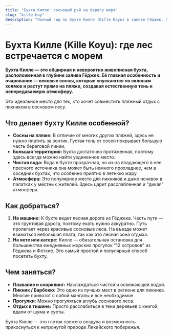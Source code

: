 ```yaml
---
title: "Бухта Килле: сосновый рай на берегу моря"
slug: "kille-bay"
description: "Полный гид по бухте Килле (Kille Koyu) в заливе Гёджек. Узнайте, как добраться до этого уникального пляжа, где сосны спускаются к воде, и что там делать."
---
```


# Бухта Килле (Kille Koyu): где лес встречается с морем

**Бухта Килле — это обширная и невероятно живописная бухта, расположенная в глубине залива Гёджек. Её главная особенность и очарование — вековые сосны, которые спускаются по склонам холмов и растут прямо на пляже, создавая естественную тень и непередаваемую атмосферу.**

Это идеальное место для тех, кто хочет совместить пляжный отдых с пикником в сосновом лесу.

## Что делает бухту Килле особенной?

- **Сосны на пляже:** В отличие от многих других пляжей, здесь не нужно платить за зонтик. Густая тень от сосен покрывает большую часть береговой линии.
- **Большая территория:** Бухта достаточно протяженная, поэтому здесь всегда можно найти уединенное место.
- **Чистая вода:** Вода в бухте прозрачная, но из-за впадающего в нее пресного источника она может быть немного прохладнее, чем в соседних бухтах, что особенно приятно в летнюю жару.
- **Атмосфера:** Это популярное место для пикников и даже ночевок в палатках у местных жителей. Здесь царит расслабленная и "дикая" атмосфера.

## Как добраться?

1.  **На машине:** К бухте ведет лесная дорога из Гёджека. Часть пути — это грунтовая дорога, поэтому ехать нужно аккуратно. Путь пролегает через красивые сосновые леса. На въезде может взиматься небольшая плата, так как это лесная зона отдыха.
2.  **На яхте или катере:** Килле — обязательная остановка для большинства ежедневных морских прогулок "12 островов" из Гёджека и Фетхие. Это самый простой и популярный способ посетить бухту.

## Чем заняться?

-   **Плавание и снорклинг:** Наслаждаться чистой и освежающей водой.
-   **Пикник / Барбекю:** Это одно из лучших мест в регионе для пикника. Многие привозят с собой мангалы и все необходимое.
-   **Прогулки:** Можно прогуляться вглубь соснового леса.
-   **Отдых в тишине:** Просто расслабиться в тени деревьев с книгой, вдали от шума и суеты.

Бухта Килле — это глоток свежего воздуха и возможность прикоснуться к нетронутой природе Ликийского побережья. 